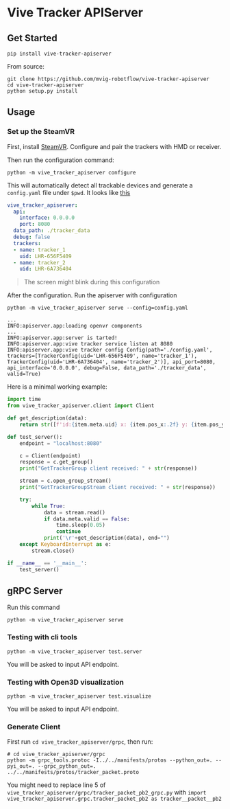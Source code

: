 # Vive Tracker APIServer

## Get Started

```shell
pip install vive-tracker-apiserver
```

From source:

```shell
git clone https://github.com/mvig-robotflow/vive-tracker-apiserver
cd vive-tracker-apiserver
python setup.py install
```

## Usage

### Set up the SteamVR

First, install [SteamVR](https://www.steamvr.com/zh-cn/). Configure and pair the trackers with HMD or receiver.

Then run the configuration command:

```shell
python -m vive_tracker_apiserver configure
```

This will automatically detect all trackable devices and generate a `config.yaml` file under `$pwd`. It looks like [this](manifests/config.yaml)

```yaml
vive_tracker_apiserver:
  api:
    interface: 0.0.0.0
    port: 8080
  data_path: ./tracker_data
  debug: false
  trackers:
  - name: tracker_1
    uid: LHR-656F5409
  - name: tracker_2
    uid: LHR-6A736404
```

> The screen might blink during this configuration

After the configuration. Run the apiserver with configuration

```shell
python -m vive_tracker_apiserver serve --config=config.yaml
```

```text
...
INFO:apiserver.app:loading openvr components
...
INFO:apiserver.app:server is tarted!
INFO:apiserver.app:vive tracker service listen at 8080
INFO:apiserver.app:vive tracker config Config(path='./config.yaml', trackers=[TrackerConfig(uid='LHR-656F5409', name='tracker_1'), TrackerConfig(uid='LHR-6A736404', name='tracker_2')], api_port=8080, api_interface='0.0.0.0', debug=False, data_path='./tracker_data', valid=True)
```

Here is a minimal working example:

```python
import time
from vive_tracker_apiserver.client import Client

def get_description(data):
    return str([f'id:{item.meta.uid} x: {item.pos_x:.2f} y: {item.pos_y:.2f} z: {item.pos_z:.2f}' for item in data.payload])

def test_server():
    endpoint = "localhost:8080"

    c = Client(endpoint)
    response = c.get_group()
    print("GetTrackerGroup client received: " + str(response))

    stream = c.open_group_stream()
    print("GetTrackerGroupStream client received: " + str(response))

    try:
        while True:
            data = stream.read()
            if data.meta.valid == False:
                time.sleep(0.05)
                continue
            print('\r'+get_description(data), end="")
    except KeyboardInterrupt as e:
        stream.close()

if __name__ == '__main__':
    test_server()
```

## gRPC Server

Run this command

```shell
python -m vive_tracker_apiserver serve
```

### Testing with cli tools

```shell
python -m vive_tracker_apiserver test.server
```

You will be asked to input API endpoint.

### Testing with Open3D visualization

```shell
python -m vive_tracker_apiserver test.visualize
```

You will be asked to input API endpoint.

### Generate Client

First run `cd vive_tracker_apiserver/grpc`, then run:

```shell
# cd vive_tracker_apiserver/grpc
python -m grpc_tools.protoc -I../../manifests/protos --python_out=. --pyi_out=. --grpc_python_out=. ../../manifests/protos/tracker_packet.proto
```

You might need to replace line 5 of `vive_tracker_apiserver/grpc/tracker_packet_pb2_grpc.py` with `import vive_tracker_apiserver.grpc.tracker_packet_pb2 as tracker__packet__pb2`


